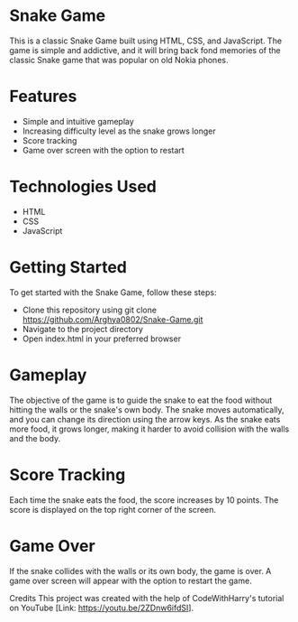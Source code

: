 # Snake Game
This is a classic Snake Game built using HTML, CSS, and JavaScript. The game is simple and addictive, and it will bring back fond memories of the classic Snake game that was popular on old Nokia phones.

# Features
- Simple and intuitive gameplay
- Increasing difficulty level as the snake grows longer
- Score tracking
- Game over screen with the option to restart

# Technologies Used
- HTML
- CSS
- JavaScript

# Getting Started
To get started with the Snake Game, follow these steps:

- Clone this repository using git clone https://github.com/Arghya0802/Snake-Game.git
- Navigate to the project directory
- Open index.html in your preferred browser

# Gameplay
The objective of the game is to guide the snake to eat the food without hitting the walls or the snake's own body. The snake moves automatically, and you can change its direction using the arrow keys. As the snake eats more food, it grows longer, making it harder to avoid collision with the walls and the body.

# Score Tracking
Each time the snake eats the food, the score increases by 10 points. The score is displayed on the top right corner of the screen.

# Game Over
If the snake collides with the walls or its own body, the game is over. A game over screen will appear with the option to restart the game.

Credits
This project was created with the help of CodeWithHarry's tutorial on YouTube [Link: https://youtu.be/2ZDnw6ifdSI].

